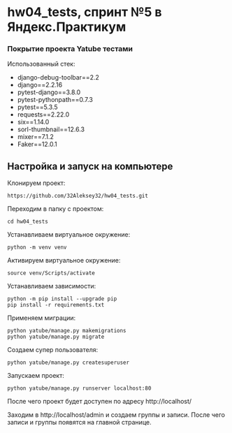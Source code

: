 # hw04_tests, спринт №5 в Яндекс.Практикум
### Покрытие проекта Yatube тестами
Использованный стек:
- django-debug-toolbar==2.2
- django==2.2.16
- pytest-django==3.8.0
- pytest-pythonpath==0.7.3
- pytest==5.3.5
- requests==2.22.0
- six==1.14.0
- sorl-thumbnail==12.6.3
- mixer==7.1.2
- Faker==12.0.1

## Настройка и запуск на компьютере
Клонируем проект:
```
https://github.com/32Aleksey32/hw04_tests.git
```
Переходим в папку с проектом:
```
cd hw04_tests
```
Устанавливаем виртуальное окружение:
```
python -m venv venv
```
Активируем виртуальное окружение:
```
source venv/Scripts/activate
```
Устанавливаем зависимости:
```
python -m pip install --upgrade pip
pip install -r requirements.txt
```
Применяем миграции:
```
python yatube/manage.py makemigrations
python yatube/manage.py migrate
```
Создаем супер пользователя:
```
python yatube/manage.py createsuperuser
```
Запускаем проект:
```
python yatube/manage.py runserver localhost:80
```
После чего проект будет доступен по адресу http://localhost/

Заходим в http://localhost/admin и создаем группы и записи. После чего записи и группы появятся на главной странице.
